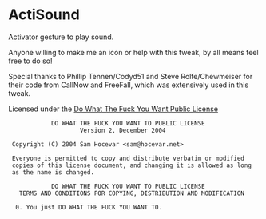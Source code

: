ActiSound
=========

Activator gesture to play sound.

Anyone willing to make me an icon or help with this tweak, by all means feel free to do so!

Special thanks to Phillip Tennen/Codyd51 and Steve Rolfe/Chewmeiser for their code from CallNow and FreeFall, which was extensively used in this tweak.

Licensed under the [Do What The Fuck You Want Public License](http://www.wtfpl.net/)

                DO WHAT THE FUCK YOU WANT TO PUBLIC LICENSE
                        Version 2, December 2004
    
     Copyright (C) 2004 Sam Hocevar <sam@hocevar.net>

     Everyone is permitted to copy and distribute verbatim or modified
     copies of this license document, and changing it is allowed as long
     as the name is changed.

                DO WHAT THE FUCK YOU WANT TO PUBLIC LICENSE
       TERMS AND CONDITIONS FOR COPYING, DISTRIBUTION AND MODIFICATION

      0. You just DO WHAT THE FUCK YOU WANT TO.

